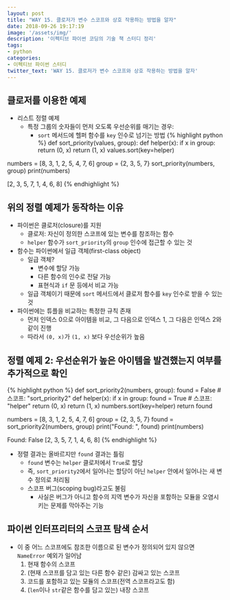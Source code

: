 ```yaml
---
layout: post
title: "WAY 15. 클로저가 변수 스코프와 상호 작용하는 방법을 알자"
date: 2018-09-26 19:17:19
image: '/assets/img/'
description: '이펙티브 파이썬 코딩의 기술 책 스터디 정리'
tags:
- python
categories:
- 이펙티브 파이썬 스터디
twitter_text: 'WAY 15. 클로저가 변수 스코프와 상호 작용하는 방법을 알자'
---
```


## 클로저를 이용한 예제
- 리스트 정렬 예제
  - 특정 그룹의 숫자들이 먼저 오도록 우선순위를 매기는 경우:
    - `sort` 메서드에 헬퍼 함수를 `key` 인수로 넘기는 방법
{% highlight python %}
def sort_priority(values, group):
    def helper(x):
        if x in group:
            return (0, x)
        return (1, x)
    values.sort(key=helper)

numbers = [8, 3, 1, 2, 5, 4, 7, 6]
group = {2, 3, 5, 7}
sort_priority(numbers, group)
print(numbers)

>>>
[2, 3, 5, 7, 1, 4, 6, 8]
{% endhighlight %}

## 위의 정렬 예제가 동작하는 이유
- 파이썬은 클로저(closure)를 지원
  - 클로저: 자신이 정의한 스코프에 있는 변수를 참조하는 함수
  - `helper` 함수가 `sort_priority`의 `group` 인수에 접근할 수 있는 것
- 함수는 파이썬에서 일급 객체(first-class object)
  - 일급 객체?
    - 변수에 할당 가능
    - 다른 함수의 인수로 전달 가능
    - 표현식과 `if` 문 등에서 비교 가능
  - 일급 객체이기 때문에 `sort` 메서드에서 클로저 함수를 `key` 인수로 받을 수 있는 것
- 파이썬에는 튜플을 비교하는 특정한 규칙 존재
  - 먼저 인덱스 0으로 아이템을 비교, 그 다음으로 인덱스 1, 그 다음은 인덱스 2와 같이 진행
  - 따라서 `(0, x)`가 `(1, x)` 보다 우선순위가 높음

## 정렬 예제 2: 우선순위가 높은 아이템을 발견했는지 여부를 추가적으로 확인
{% highlight python %}
def sort_priority2(numbers, group):
    found = False                 # 스코프: "sort_priority2"
    def helper(x):
        if x in group:
            found = True          # 스코프: "helper"
            return (0, x)
        return (1, x)
    numbers.sort(key=helper)
    return found

numbers = [8, 3, 1, 2, 5, 4, 7, 6]
group = {2, 3, 5, 7}
found = sort_priority2(numbers, group)
print("Found: ", found)
print(numbers)

>>>
Found: False
[2, 3, 5, 7, 1, 4, 6, 8]
{% endhighlight %}
- 정렬 결과는 올바르지만 `found` 결과는 틀림
  - `found` 변수는 `helper` 클로저에서 `True`로 할당
  - 즉, `sort_priority2`에서 일어나는 할당이 아닌 `helper` 안에서 일어나는 새 변수 정의로 처리됨
  - 스코프 버그(scoping bug)라고도 불림
    - 사실은 버그가 아니고 함수의 지역 변수가 자신을 포함하는 모듈을 오염시키는 문제를 막아주는 기능

## 파이썬 인터프리터의 스코프 탐색 순서
- 이 중 어느 스코프에도 참조한 이름으로 된 변수가 정의되어 있지 않으면 `NameError` 예외가 일어남
  1. 현재 함수의 스코프
  2. (현재 스코프를 담고 있는 다른 함수 같은) 감싸고 있는 스코프
  3. 코드를 포함하고 있는 모듈의 스코프(전역 스코프라고도 함)
  4. (`len`이나 `str`같은 함수를 담고 있는) 내장 스코프

